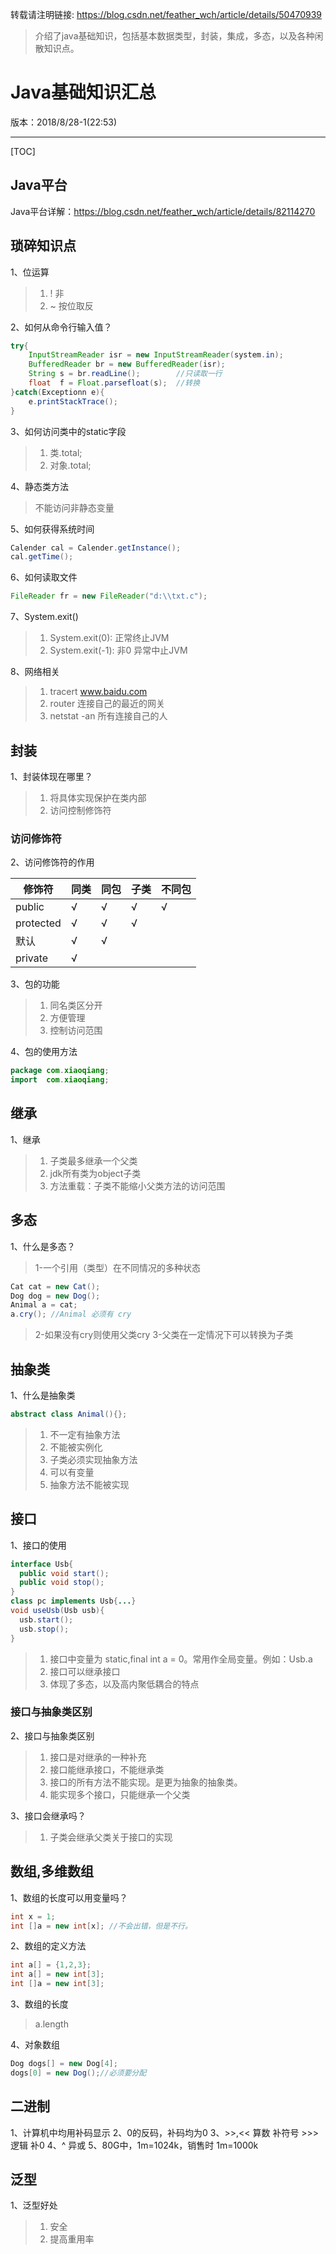 转载请注明链接: https://blog.csdn.net/feather_wch/article/details/50470939

>介绍了java基础知识，包括基本数据类型，封装，集成，多态，以及各种闲散知识点。

# Java基础知识汇总

版本：2018/8/28-1(22:53)

---

[TOC]

## Java平台

Java平台详解：https://blog.csdn.net/feather_wch/article/details/82114270

## 琐碎知识点

1、位运算
> 1. ! 非
> 1. ~ 按位取反

2、如何从命令行输入值？
```java
try{
    InputStreamReader isr = new InputStreamReader(system.in);
    BufferedReader br = new BufferedReader(isr);
    String s = br.readLine();        //只读取一行
    float  f = Float.parsefloat(s);  //转换
}catch(Exceptionn e){
    e.printStackTrace();
}
```

3、如何访问类中的static字段
> 1. 类.total;
> 1. 对象.total;

4、静态类方法
> 不能访问非静态变量

5、如何获得系统时间
```java
Calender cal = Calender.getInstance();
cal.getTime();
```


6、如何读取文件
```java
FileReader fr = new FileReader("d:\\txt.c");
```

7、System.exit()
> 1. System.exit(0): 正常终止JVM
> 1. System.exit(-1): 非0 异常中止JVM

8、网络相关
> 1. tracert www.baidu.com
> 1. router 连接自己的最近的网关
> 1. netstat -an 所有连接自己的人


## 封装
1、封装体现在哪里？
> 1. 将具体实现保护在类内部
> 1. 访问控制修饰符

### 访问修饰符
2、访问修饰符的作用

|修饰符|同类|同包|子类|不同包|
|---|---|---|---|---|
|public| √| √| √| √|
|protected| √| √| √|
|默认|√|√|
|private|√|

3、包的功能
> 1. 同名类区分开
> 1. 方便管理
> 1. 控制访问范围

4、包的使用方法
```java
package com.xiaoqiang;
import  com.xiaoqiang;
```

## 继承

1、继承
> 1. 子类最多继承一个父类
> 1. jdk所有类为object子类
> 1. 方法重载：子类不能缩小父类方法的访问范围

## 多态
1、什么是多态？
> 1-一个引用（类型）在不同情况的多种状态
```java
Cat cat = new Cat();
Dog dog = new Dog();
Animal a = cat;
a.cry(); //Animal 必须有 cry
```
> 2-如果没有cry则使用父类cry
> 3-父类在一定情况下可以转换为子类

## 抽象类

1、什么是抽象类
```java
abstract class Animal(){};
```
> 1. 不一定有抽象方法
> 2. 不能被实例化
> 3. 子类必须实现抽象方法
> 4. 可以有变量
> 5. 抽象方法不能被实现

## 接口
1、接口的使用
```java
interface Usb{
  public void start();
  public void stop();
}
class pc implements Usb{...}
void useUsb(Usb usb){
  usb.start();
  usb.stop();
}
```
> 1. 接口中变量为 static,final int a = 0。常用作全局变量。例如：Usb.a
> 1. 接口可以继承接口
> 1. 体现了多态，以及高内聚低耦合的特点

### 接口与抽象类区别
2、接口与抽象类区别
> 1. 接口是对继承的一种补充
> 1. 接口能继承接口，不能继承类
> 1. 接口的所有方法不能实现。是更为抽象的抽象类。
> 1. 能实现多个接口，只能继承一个父类

3、接口会继承吗？
> 1. 子类会继承父类关于接口的实现


## 数组,多维数组

1、数组的长度可以用变量吗？
```java
int x = 1;
int []a = new int[x]; //不会出错，但是不行。
```
2、数组的定义方法
```java
int a[] = {1,2,3};
int a[] = new int[3];
int []a = new int[3];
```

3、数组的长度
> a.length

4、对象数组
```java
Dog dogs[] = new Dog[4];
dogs[0] = new Dog();//必须要分配
```
## 二进制

1、计算机中均用补码显示
2、0的反码，补码均为0
3、>>,<< 算数 补符号 >>> 逻辑 补0
4、^ 异或
5、80G中，1m=1024k，销售时 1m=1000k

## 泛型
1、泛型好处
> 1. 安全
> 2. 提高重用率
